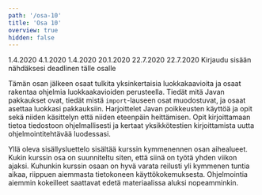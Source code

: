 ```yaml
---
path: '/osa-10'
title: 'Osa 10'
overview: true
hidden: false
---
```


<only-for-course-variant variant="dl">
  <deadline>1.4.2020</deadline>
</only-for-course-variant>

<only-for-course-variant variant="nodl">
  <deadline>4.1.2020</deadline>
</only-for-course-variant>

<only-for-course-variant variant="ohja-dl">
  <deadline>1.4.2020</deadline>
</only-for-course-variant>

<only-for-course-variant variant="ohja-nodl">
  <deadline>20.1.2020</deadline>
</only-for-course-variant>

<only-for-course-variant variant="kesa-dl">
  <deadline>22.7.2020</deadline>
</only-for-course-variant>

<only-for-course-variant variant="kesa-ohja-dl">
  <deadline>22.7.2020</deadline>
</only-for-course-variant>

<only-for-not-logged-in>
  <deadline>Kirjaudu sisään nähdäksesi deadlinen tälle osalle</deadline>
</only-for-not-logged-in>


Tämän osan jälkeen osaat tulkita yksinkertaisia luokkakaavioita ja osaat rakentaa ohjelmia luokkaakavioiden perusteella. Tiedät mitä Javan pakkaukset ovat, tiedät mistä `import`-lauseen osat muodostuvat, ja osaat asettaa luokkasi pakkauksiin. Harjoittelet Javan poikkeusten käyttöä ja opit sekä niiden käsittelyn että niiden eteenpäin heittämisen. Opit kirjoittamaan tietoa tiedostoon ohjelmallisesti ja kertaat yksikkötestien kirjoittamista uutta ohjelmointitehtävää luodessasi.


<please-login></please-login>

<pages-in-this-section></pages-in-this-section>

Yllä oleva sisällysluettelo sisältää kurssin kymmenennen osan aihealueet. Kukin kurssin osa on suunniteltu siten, että siinä on työtä yhden viikon ajaksi. Kuhunkin kurssin osaan on hyvä varata reilusti yli kymmenen tuntia aikaa, riippuen aiemmasta tietokoneen käyttökokemuksesta. Ohjelmointia aiemmin kokeilleet saattavat edetä materiaalissa aluksi nopeamminkin.

<exercises-in-this-section></exercises-in-this-section>
